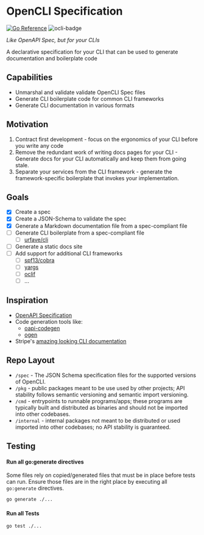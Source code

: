 # OpenCLI Specification

[![Go Reference](https://pkg.go.dev/badge/github.com/bcdxn/opencli.svg)](https://pkg.go.dev/github.com/bcdxn/opencli)
![ocli-badge](https://img.shields.io/badge/OpenCLI_Spec-Compliant-brightgreen?link=https%3A%2F%2Fgithub.com%2Fbcdxn%2Fopencli)

_Like OpenAPI Spec, but for your CLIs_

A declarative specification for your CLI that can be used to generate documentation and boilerplate code

## Capabilities

- Unmarshal and validate validate OpenCLI Spec files
- Generate CLI boilerplate code for common CLI frameworks
- Generate CLI documentation in various formats

## Motivation

1. Contract first development - focus on the ergonomics of your CLI before you write any code
2. Remove the redundant work of writing docs pages for your CLI - Generate docs for your CLI automatically and keep them from going stale.
3. Separate your services from the CLI framework - generate the framework-specific boilerplate that invokes your implementation.

## Goals

- [x] Create a spec
- [x] Create a JSON-Schema to validate the spec
- [x] Generate a Markdown documentation file from a spec-compliant file
- [ ] Generate CLI boilerplate from a spec-compliant file
  - [ ] [urfave/cli](https://github.com/urfave/cli)
- [ ] Generate a static docs site
- [ ] Add support for additional CLI frameworks
  - [ ] [spf13/cobra](https://github.com/spf13/cobra)
  - [ ] [yargs](https://www.npmjs.com/package/yargs)
  - [ ] [oclif](https://www.npmjs.com/package/yargs)
  - [ ] ...

## Inspiration

* [OpenAPI Specification](https://swagger.io/specification/)
* Code generation tools like:
  - [oapi-codegen](https://github.com/oapi-codegen/oapi-codegen)
  - [ogen](https://ogen.dev)
* Stripe's [amazing looking CLI documentation](https://docs.stripe.com/cli)

## Repo Layout

- `/spec` - The JSON Schema specification files for the supported versions of OpenCLI.
- `/pkg` - public packages meant to be use used by other projects; API stability follows semantic versioning and semantic import versioning.
- `/cmd` - entrypoints to runnable programs/apps; these programs are typically built and distributed as binaries and should not be imported into other codebases.
- `/internal` - internal packages not meant to be distributed or used imported into other codebases; no API stability is guaranteed.

## Testing

#### Run all go:generate directives

Some files rely on copied/generated files that must be in place before tests can run.
Ensure those files are in the right place by executing all `go:generate` directives.

```sh
go generate ./...
```

#### Run all Tests

```sh
go test ./...
```
